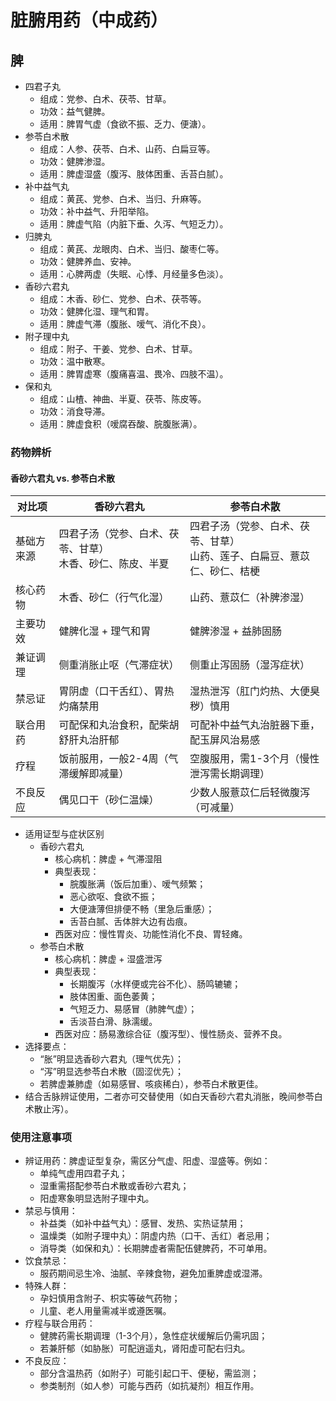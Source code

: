 # 脏腑用药（中成药）

## 脾

- 四君子丸
  - 组成：党参、白术、茯苓、甘草。
  - 功效：益气健脾。
  - 适用：脾胃气虚（食欲不振、乏力、便溏）。
- 参苓白术散
  - 组成：人参、茯苓、白术、山药、白扁豆等。
  - 功效：健脾渗湿。
  - 适用：脾虚湿盛（腹泻、肢体困重、舌苔白腻）。
- 补中益气丸
  - 组成：黄芪、党参、白术、当归、升麻等。
  - 功效：补中益气、升阳举陷。
  - 适用：脾虚气陷（内脏下垂、久泻、气短乏力）。
- 归脾丸
  - 组成：黄芪、龙眼肉、白术、当归、酸枣仁等。
  - 功效：健脾养血、安神。
  - 适用：心脾两虚（失眠、心悸、月经量多色淡）。
- 香砂六君丸
  - 组成：木香、砂仁、党参、白术、茯苓等。
  - 功效：健脾化湿、理气和胃。
  - 适用：脾虚气滞（腹胀、嗳气、消化不良）。
- 附子理中丸
  - 组成：附子、干姜、党参、白术、甘草。
  - 功效：温中散寒。
  - 适用：脾胃虚寒（腹痛喜温、畏冷、四肢不温）。
- 保和丸
  - 组成：山楂、神曲、半夏、茯苓、陈皮等。
  - 功效：消食导滞。
  - 适用：脾虚食积（嗳腐吞酸、脘腹胀满）。

### 药物辨析

#### 香砂六君丸 vs. 参苓白术散

| 对比项     | 香砂六君丸                                                  | 参苓白术散                                        |
| ---------- | ----------------------------------------------------------- | ------------------------------------------------- |
| 基础方来源 | 四君子汤（党参、白术、茯苓、甘草） <br/> 木香、砂仁、陈皮、半夏 | 四君子汤（党参、白术、茯苓、甘草） <br/> 山药、莲子、白扁豆、薏苡仁、砂仁、桔梗 |
| 核心药物   | 木香、砂仁（行气化湿）                                      | 山药、薏苡仁（补脾渗湿）                          |
| 主要功效   | 健脾化湿 + 理气和胃                                         | 健脾渗湿 + 益肺固肠                               |
| 兼证调理   | 侧重消胀止呕（气滞症状）                                    | 侧重止泻固肠（湿泻症状）                          |
| 禁忌证   | 胃阴虚（口干舌红）、胃热灼痛禁用      | 湿热泄泻（肛门灼热、大便臭秽）慎用        |
| 联合用药 | 可配保和丸治食积，配柴胡舒肝丸治肝郁  | 可配补中益气丸治脏器下垂，配玉屏风治易感  |
| 疗程     | 饭前服用，一般2-4周（气滞缓解即减量） | 空腹服用，需1-3个月（慢性泄泻需长期调理） |
| 不良反应 | 偶见口干（砂仁温燥）                  | 少数人服薏苡仁后轻微腹泻（可减量）        |

- 适用证型与症状区别
  - 香砂六君丸
    - 核心病机：脾虚 + 气滞湿阻  
    - 典型表现：  
      - 脘腹胀满（饭后加重）、嗳气频繁；  
      - 恶心欲呕、食欲不振；  
      - 大便溏薄但排便不畅（里急后重感）；  
      - 舌苔白腻、舌体胖大边有齿痕。  
    - 西医对应：慢性胃炎、功能性消化不良、胃轻瘫。
  - 参苓白术散
    - 核心病机：脾虚 + 湿盛泄泻  
    - 典型表现：  
      - 长期腹泻（水样便或完谷不化）、肠鸣辘辘；  
      - 肢体困重、面色萎黄；  
      - 气短乏力、易感冒（肺脾气虚）；  
      - 舌淡苔白滑、脉濡缓。  
    - 西医对应：肠易激综合征（腹泻型）、慢性肠炎、营养不良。
- 选择要点：
  - “胀”明显选香砂六君丸（理气优先）；  
  - “泻”明显选参苓白术散（固涩优先）； 
  - 若脾虚兼肺虚（如易感冒、咳痰稀白），参苓白术散更佳。 
- 结合舌脉辨证使用，二者亦可交替使用（如白天香砂六君丸消胀，晚间参苓白术散止泻）。

### 使用注意事项

- 辨证用药：脾虚证型复杂，需区分气虚、阳虚、湿盛等。例如：
  - 单纯气虚用四君子丸；
  - 湿重需搭配参苓白术散或香砂六君丸；
  - 阳虚寒象明显选附子理中丸。
- 禁忌与慎用：
  - 补益类（如补中益气丸）：感冒、发热、实热证禁用；
  - 温燥类（如附子理中丸）：阴虚内热（口干、舌红）者忌用；
  - 消导类（如保和丸）：长期脾虚者需配伍健脾药，不可单用。
- 饮食禁忌：
  - 服药期间忌生冷、油腻、辛辣食物，避免加重脾虚或湿滞。
- 特殊人群：
  - 孕妇慎用含附子、枳实等破气药物；
  - 儿童、老人用量需减半或遵医嘱。
- 疗程与联合用药：
  - 健脾药需长期调理（1-3个月），急性症状缓解后仍需巩固；
  - 若兼肝郁（如胁胀）可配逍遥丸，肾阳虚可配右归丸。
- 不良反应：
  - 部分含温热药（如附子）可能引起口干、便秘，需监测；
  - 参类制剂（如人参）可能与西药（如抗凝剂）相互作用。
